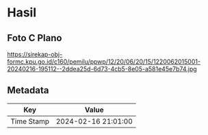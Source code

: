 # Hasil

## Foto C Plano

https://sirekap-obj-formc.kpu.go.id/c160/pemilu/ppwp/12/20/06/20/15/1220062015001-20240216-195112--2ddea25d-6d73-4cb5-8e05-a581e45e7b74.jpg


## Metadata

| Key        | Value               |
| ---------- | ------------------- |
| Time Stamp | 2024-02-16 21:01:00 |



